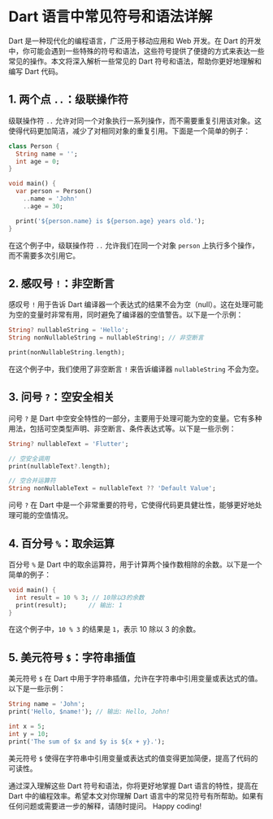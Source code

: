 # Dart 语言中常见符号和语法详解

Dart 是一种现代化的编程语言，广泛用于移动应用和 Web 开发。在 Dart 的开发中，你可能会遇到一些特殊的符号和语法，这些符号提供了便捷的方式来表达一些常见的操作。本文将深入解析一些常见的 Dart 符号和语法，帮助你更好地理解和编写 Dart 代码。

## 1. 两个点 `..`：级联操作符

级联操作符 `..` 允许对同一个对象执行一系列操作，而不需要重复引用该对象。这使得代码更加简洁，减少了对相同对象的重复引用。下面是一个简单的例子：

```dart
class Person {
  String name = '';
  int age = 0;
}

void main() {
  var person = Person()
    ..name = 'John'
    ..age = 30;

  print('${person.name} is ${person.age} years old.');
}
```

在这个例子中，级联操作符 `..` 允许我们在同一个对象 `person` 上执行多个操作，而不需要多次引用它。

## 2. 感叹号 `!`：非空断言

感叹号 `!` 用于告诉 Dart 编译器一个表达式的结果不会为空（null）。这在处理可能为空的变量时非常有用，同时避免了编译器的空值警告。以下是一个示例：

```dart
String? nullableString = 'Hello';
String nonNullableString = nullableString!; // 非空断言

print(nonNullableString.length);
```

在这个例子中，我们使用了非空断言 `!` 来告诉编译器 `nullableString` 不会为空。

## 3. 问号 `?`：空安全相关

问号 `?` 是 Dart 中空安全特性的一部分，主要用于处理可能为空的变量。它有多种用法，包括可空类型声明、非空断言、条件表达式等。以下是一些示例：

```dart
String? nullableText = 'Flutter';

// 空安全调用
print(nullableText?.length);

// 空合并运算符
String nonNullableText = nullableText ?? 'Default Value';
```

问号 `?` 在 Dart 中是一个非常重要的符号，它使得代码更具健壮性，能够更好地处理可能的空值情况。

## 4. 百分号 `%`：取余运算

百分号 `%` 是 Dart 中的取余运算符，用于计算两个操作数相除的余数。以下是一个简单的例子：

```dart
void main() {
  int result = 10 % 3; // 10除以3的余数
  print(result);      // 输出: 1
}
```

在这个例子中，`10 % 3` 的结果是 `1`，表示 10 除以 3 的余数。

## 5. 美元符号 `$`：字符串插值

美元符号 `$` 在 Dart 中用于字符串插值，允许在字符串中引用变量或表达式的值。以下是一些示例：

```dart
String name = 'John';
print('Hello, $name!'); // 输出: Hello, John!

int x = 5;
int y = 10;
print('The sum of $x and $y is ${x + y}.');
```

美元符号 `$` 使得在字符串中引用变量或表达式的值变得更加简便，提高了代码的可读性。

通过深入理解这些 Dart 符号和语法，你将更好地掌握 Dart 语言的特性，提高在 Dart 中的编程效率。希望本文对你理解 Dart 语言中的常见符号有所帮助。如果有任何问题或需要进一步的解释，请随时提问。 Happy coding!
